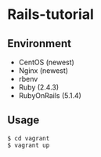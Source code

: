 # Rails-tutorial

## Environment
* CentOS (newest)
* Nginx (newest)
* rbenv
* Ruby (2.4.3)
* RubyOnRails (5.1.4)

## Usage

```
$ cd vagrant
$ vagrant up
```
